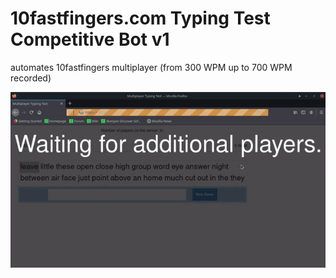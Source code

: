 # 10fastfingers.com Typing Test Competitive Bot v1
automates 10fastfingers multiplayer (from 300 WPM up to 700 WPM recorded)

![](preview.gif)
